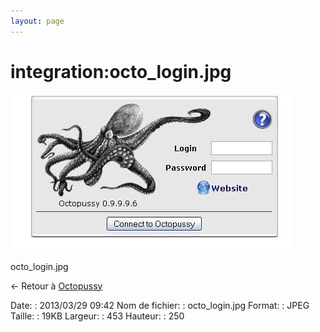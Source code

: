 ```yaml
---
layout: page
---
```


integration:octo\_login.jpg
===========================

[![octo\_login.jpg](../../assets/media/integration/octo_login.jpg@cache=&w=453&h=250 "octo_login.jpg")](../../assets/media/integration/octo_login.jpg@cache= "Afficher le fichier original")

octo\_login.jpg

← Retour à
[Octopussy](../../nagios/integration/8pussy.html "nagios:integration:8pussy")

Date:
:   2013/03/29 09:42
Nom de fichier:
:   octo\_login.jpg
Format:
:   JPEG
Taille:
:   19KB
Largeur:
:   453
Hauteur:
:   250

